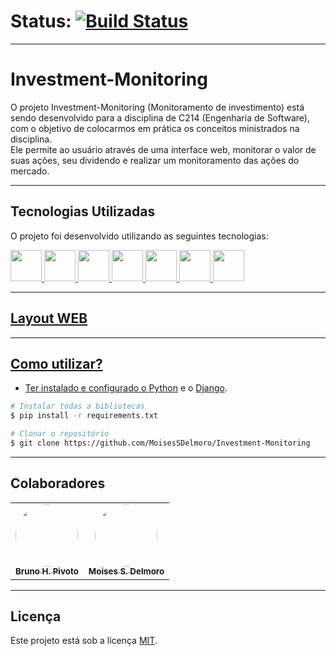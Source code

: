# Status: [![Build Status](https://travis-ci.com/MoisesSDelmoro/Investment-Monitoring.svg?branch=main)](https://travis-ci.com/github/MoisesSDelmoro/Investment-Monitoring)
---

# Investment-Monitoring

O projeto Investment-Monitoring (Monitoramento de investimento) está sendo desenvolvido para a disciplina de C214 (Engenharia de Software), com o objetivo de colocarmos em prática os conceitos ministrados na disciplina.<br>
Ele permite ao usuário através de uma interface web, monitorar o valor de suas ações, seu dividendo e realizar um monitoramento das ações do mercado. 

---

## Tecnologias Utilizadas

O projeto foi desenvolvido utilizando as seguintes tecnologias:
<p>
   <a href="https://www.python.org/" target="_blank"><img height="50" src="https://cdn3.iconfinder.com/data/icons/logos-and-brands-adobe/512/267_Python-512.png" /> 
   <a href="https://www.djangoproject.com/" target="_blank"><img height="50" src="https://cdn.worldvectorlogo.com/logos/django.svg"/>
   <a href="https://www.selenium.dev/" target="_blank"><img height="50" src="https://iconape.com/wp-content/files/yd/371438/svg/371438.svg"/>
   <a href="https://behave.readthedocs.io/en/stable/" target="_blank"><img height="50" src="https://behave.readthedocs.io/en/stable/_images/behave_logo1.png"/>
   <a href="https://www.cypress.io/" target="_blank"><img height="50" src="https://avatars.githubusercontent.com/u/8908513?s=280&v=4"/> 
   <a href="https://nodejs.org/en/" target="_blank"><img height="50" src="https://seeklogo.com/images/N/nodejs-logo-FBE122E377-seeklogo.com.png"/> 
   <a href="https://travis-ci.com/" target="_blank"/> <img height="50" src="https://travis-ci.org/images/logos/TravisCI-Mascot-1.png"/>
</p>
     
---
     
## Layout WEB

---
     
## Como utilizar?
     
- Ter instalado e configurado o [Python](https://www.python.org/downloads/) e o [Django](https://www.djangoproject.com/).
     
```bash
# Instalar todas a bibliotecas
$ pip install -r requirements.txt

# Clonar o repositório
$ git clone https://github.com/MoisesSDelmoro/Investment-Monitoring

```
---
## Colaboradores

<table>
  <tr>
    <td align="center"><a href="https://github.com/BrunoPivoto/"><img style="border-radius: 50%;" src="https://user-images.githubusercontent.com/57488202/117158995-4a689680-ad96-11eb-9678-d9a3b33faf38.png" width="100px;" alt=""/><br /><sub><b>Bruno H. Pivoto</b></sub></a></td>      
    <td align="center"><a href="https://github.com/MoisesSDelmoro"><img style="border-radius: 50%;" src="https://user-images.githubusercontent.com/57488202/118156313-97301b00-b3ef-11eb-830a-44b583304a2b.png" width="100px;" alt=""/><br /><sub><b>Moises S. Delmoro</b></sub></a></td>  
  </tr>
</table>

---

##  Licença

Este projeto está sob a licença [MIT](./LICENSE).
